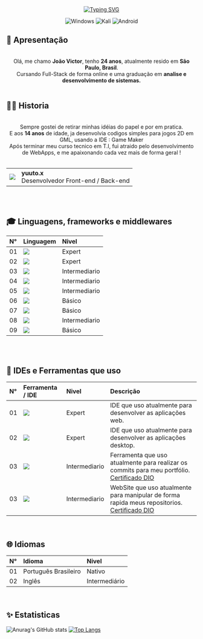 <!---
CodedBytes/CodedBytes is a ✨ special ✨ repository because its `README.md` (this file) appears on your GitHub profile.
You can click the Preview link to take a look at your changes.
--->
<div align="center">
  <a href="https://git.io/typing-svg"><img src="https://readme-typing-svg.herokuapp.com?font=Fira+Code&weight=900&size=24&pause=1000&width=435&lines=Bem-Vindo(a)+ao+meu+GitHub+!" alt="Typing SVG" /></a>

  ![Windows](https://img.shields.io/badge/Windows-0078D6?style=for-the-badge&logo=windows&logoColor=white)
  ![Kali](https://img.shields.io/badge/Kali-268BEE?style=for-the-badge&logo=kalilinux&logoColor=white)
  ![Android](https://img.shields.io/badge/Android-3DDC84?style=for-the-badge&logo=android&logoColor=white)
</div>


## 👋 Apresentação 

<div align="center">
  <br>
  Olá, me chamo <b>João Victor</b>, tenho <b>24 anos</b>, atualmente resido em <b>São Paulo, Brasil</b>.<br>
  Cursando Full-Stack de forma online e uma graduação em <b>analise e desenvolvimento de sistemas.</b><br><br>

</div>

## :technologist: Historia

<div align="center">
  <br>
  Sempre gostei de retirar minhas idéias do papel e por em pratica.<br>
  E aos <b>14 anos</b> de idade, ja desenvolvia codigos simples para jogos 2D em GML, usando a IDE : Game Maker<br>
  Após terminar meu curso tecnico em T.I, fui atraido pelo desenvolvimento de WebApps, e me apaixonando cada vez mais de forma geral !<br><br>

<table>
  <tr>
    <td>
      <img align="center" src="https://img.shields.io/badge/Discord-%235865F2.svg?style=for-the-badge&logo=discord&logoColor=white"/>
    </td>
    <td align="left">
      <span><b>yuuto.x</b></span>
      <br>
      <span>Desenvolvedor Front-end / Back-end</span>
    </td>
  </tr>
</table><br><br>
  
</div>

## 🎓 Linguagens, frameworks e middlewares

<table>
  <thead>
    <tr align="left">
      <th>N°</th>
      <th>Linguagem</th>
      <th>Nivel</th>
    </tr>
  </thead>
  <tbody>
    <tr>
      <td>01</td>
      <td><img src="https://img.shields.io/badge/html5-%23E34F26.svg?style=for-the-badge&logo=html5&logoColor=white" /></td>
      <td>Expert</td>
    </tr>
    <tr>
      <td>02</td>
      <td><img src="https://img.shields.io/badge/css3-%231572B6.svg?style=for-the-badge&logo=css3&logoColor=white" /></td>
      <td>Expert</td>
    </tr>
    <tr>
      <td>03</td>
      <td><img src="https://img.shields.io/badge/javascript-%23323330.svg?style=for-the-badge&logo=javascript&logoColor=%23F7DF1E" /></td>
      <td>Intermediario</td>
    </tr>
    <tr>
      <td>04</td>
      <td><img src="https://img.shields.io/badge/mysql-%2300f.svg?style=for-the-badge&logo=mysql&logoColor=white" /></td>
      <td>Intermediario</td>
    </tr>
    <tr>
      <td>05</td>
      <td><img src="https://img.shields.io/badge/c%23-%23239120.svg?style=for-the-badge&logo=c-sharp&logoColor=white" /></td>
      <td>Intermediario</td>
    </tr>
    <tr>
      <td>06</td>
      <td><img src="https://img.shields.io/badge/.NET-5C2D91?style=for-the-badge&logo=.net&logoColor=white" /></td>
      <td>Básico</td>
    </tr>
    <tr>
      <td>07</td>
      <td><img src="https://img.shields.io/badge/node.js-6DA55F?style=for-the-badge&logo=node.js&logoColor=white" /></td>
      <td>Básico</td>
    </tr>
    <tr>
      <td>08</td>
      <td><img src="https://img.shields.io/badge/php-%23777BB4.svg?style=for-the-badge&logo=php&logoColor=white" /></td>
      <td>Intermediario</td>
    </tr>
    <tr>
      <td>09</td>
      <td><img src="https://img.shields.io/badge/Microsoft%20SQL%20Server-CC2927?style=for-the-badge&logo=microsoft%20sql%20server&logoColor=white" /></td>
      <td>Básico</td>
    </tr>
  </tbody>
</table><br><br>


## 💎 IDEs e Ferramentas que uso
<table>
  <thead>
    <tr align="left">
      <th>N°</th>
      <th>Ferramenta / IDE</th>
      <th>Nivel</th>
      <th>Descrição</th>
    </tr>
  </thead>
  <tbody>
    <tr>
      <td>01</td>
      <td><img src="https://img.shields.io/badge/Visual%20Studio%20Code-0078d7.svg?style=for-the-badge&logo=visual-studio-code&logoColor=white" /></td>
      <td>Expert</td>
      <td>IDE que uso atualmente para desenvolver as aplicações web.</td>
    </tr>
    <tr>
      <td>02</td>
      <td><img src="https://img.shields.io/badge/Visual%20Studio-5C2D91.svg?style=for-the-badge&logo=visual-studio&logoColor=white" /></td>
      <td>Expert</td>
      <td>IDE que uso atualmente para desenvolver as aplicações desktop.</td>
    </tr>
    <tr>
      <td>03</td>
      <td><a href="https://git-scm.com/doc"><img src="https://img.shields.io/badge/Git-000?style=for-the-badge&logo=git&logoColor=E94D5F" /></a></td>
      <td>Intermediario</td>
      <td>Ferramenta que uso atualmente para realizar os commits para meu portfólio. <a href="https://www.dio.me/certificate/6DB16EC2">Certificado DIO</a></td>
    </tr>
    <tr>
      <td>03</td>
      <td><a href="https://docs.github.com/"><img src="https://img.shields.io/badge/GitHub-000?style=for-the-badge&logo=github&logoColor=30A3DC" /></a></td>
      <td>Intermediario</td>
      <td>WebSite que uso atualmente para manipular de forma rapida meus repositorios. <a href="https://www.dio.me/certificate/6DB16EC2">Certificado DIO</td>
    </tr>
  </tbody>
</table><br>

## :globe_with_meridians: Idiomas
<table>
  <thead>
    <tr align="left">
      <th>N°</th>
      <th>Idioma</th>
      <th>Nivel</th>
    </tr>
  </thead>
  <tbody>
    <tr>
      <td>01</td>
      <td>Português Brasileiro</td>
      <td>Nativo</td>
    </tr>
    <tr>
      <td>02</td>
      <td>Inglês</td>
      <td>Intermediário</td>
    </tr>
  </tbody>
</table><br>

## ✨ Estatisticas

![Anurag's GitHub stats](https://github-readme-stats.vercel.app/api?username=CodedBytes&show_icons=true&theme=radical)
[![Top Langs](https://github-readme-stats.vercel.app/api/top-langs/?username=CodedBytes&layout=donut&bg_color=141321&text_color=51A2D1&title_color=B017B9)](https://github.com/anuraghazra/github-readme-stats)

##

